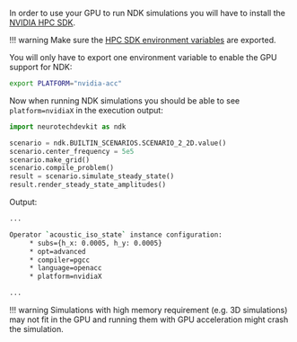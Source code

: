 In order to use your GPU to run NDK simulations you will have to install the [NVIDIA HPC SDK](https://developer.nvidia.com/hpc-sdk-downloads).

!!! warning
    Make sure the [HPC SDK environment variables](https://docs.nvidia.com/hpc-sdk/hpc-sdk-install-guide/index.html#install-linux-end-usr-env-settings) are exported.

You will only have to export one environment variable to enable the GPU support for NDK:

```bash
export PLATFORM="nvidia-acc"
```

Now when running NDK simulations you should be able to see `platform=nvidiaX` in the execution output:

```py
import neurotechdevkit as ndk

scenario = ndk.BUILTIN_SCENARIOS.SCENARIO_2_2D.value()
scenario.center_frequency = 5e5
scenario.make_grid()
scenario.compile_problem()
result = scenario.simulate_steady_state()
result.render_steady_state_amplitudes()
```


Output:
```bash
...

Operator `acoustic_iso_state` instance configuration:
	 * subs={h_x: 0.0005, h_y: 0.0005}
	 * opt=advanced
	 * compiler=pgcc
	 * language=openacc
	 * platform=nvidiaX

...
```

!!! warning
	Simulations with high memory requirement (e.g. 3D simulations) may not fit in the GPU and running them with GPU acceleration might crash the simulation.

